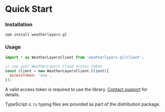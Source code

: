 # Quick Start

### Installation

```
npm install weatherlayers-gl
```

### Usage

```javascript
import * as WeatherLayersClient from 'weatherlayers-gl/client';

// use your WeatherLayers Cloud access token
const client = new WeatherLayersClient.Client({
  accessToken: 'xxx',
});
```

A valid access token is required to use the library. [Contact support](mailto:support@weatherlayers.com) for details.

TypeScript `d.ts` typing files are provided as part of the distribution package.
